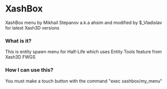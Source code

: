 # XashBox
XashBox menu by Mikhail Stepanov a.k.a ahsim
and modified by $_Vladislav for latest Xash3D versions

### What is it?
This is entity spawn menu for Half-Life which uses Entity Tools feature from Xash3D FWGS

### How I can use this?
You must make a touch button with the command "exec xashbox/my_menu"
